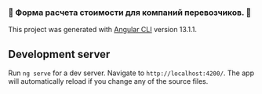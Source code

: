 ### 🌟 Форма расчета стоимости для компаний перевозчиков. 🌟

This project was generated with [Angular CLI](https://github.com/angular/angular-cli) version 13.1.1.

## Development server

Run `ng serve` for a dev server. Navigate to `http://localhost:4200/`. The app will automatically reload if you change any of the source files.



